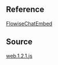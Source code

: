 ## Reference
[FlowiseChatEmbed](https://github.com/FlowiseAI/FlowiseChatEmbed)

## Source
[web.1.2.1.js](https://cdn.jsdelivr.net/npm/flowise-embed@1.2.1/dist/web.js)